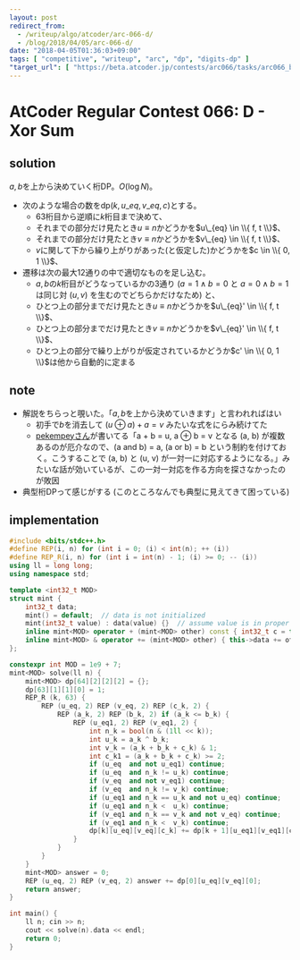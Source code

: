 ```yaml
---
layout: post
redirect_from:
  - /writeup/algo/atcoder/arc-066-d/
  - /blog/2018/04/05/arc-066-d/
date: "2018-04-05T01:36:03+09:00"
tags: [ "competitive", "writeup", "arc", "dp", "digits-dp" ]
"target_url": [ "https://beta.atcoder.jp/contests/arc066/tasks/arc066_b" ]
---
```


# AtCoder Regular Contest 066: D - Xor Sum

## solution

$a, b$を上から決めていく桁DP。$O(\log N)$。

-   次のような場合の数を$\mathrm{dp}(k, u\_{eq}, v\_{eq}, c)$とする。
    -   $63$桁目から逆順に$k$桁目まで決めて、
    -   それまでの部分だけ見たとき$u \equiv n$かどうかを$u\_{eq} \in \\{ f, t \\}$、
    -   それまでの部分だけ見たとき$v \equiv n$かどうかを$v\_{eq} \in \\{ f, t \\}$、
    -   $v$に関して下から繰り上がりがあった(と仮定した)かどうかを$c \in \\{ 0, 1 \\}$、
-   遷移は次の最大$12$通りの中で適切なものを足し込む。
    -   $a, b$の$k$桁目がどうなっているかの$3$通り ($a = 1 \land b = 0$ と $a = 0 \land b = 1$ は同じ対 $(u, v)$ を生むのでどちらかだけなため) と、
    -   ひとつ上の部分までだけ見たとき$u \equiv n$かどうかを$u\_{eq}' \in \\{ f, t \\}$、
    -   ひとつ上の部分までだけ見たとき$v \equiv n$かどうかを$v\_{eq}' \in \\{ f, t \\}$、
    -   ひとつ上の部分で繰り上がりが仮定されているかどうか$c' \in \\{ 0, 1 \\}$は他から自動的に定まる

## note

-   解説をちらっと覗いた。「$a, b$を上から決めていきます」と言われればはい
    -   初手で$b$を消去して $(u \oplus a) + a = v$ みたいな式をにらみ続けてた
    -   [pekempeyさん](https://pekempey.hatenablog.com/entry/2016/12/20/163837)が書いてる「a + b = u, a ⊕ b = v となる (a, b) が複数あるのが厄介なので、(a and b) = a, (a or b) = b という制約を付けておく。こうすることで (a, b) と (u, v) が一対一に対応するようになる。」みたいな話が効いているが、この一対一対応を作る方向を探さなかったのが敗因
-   典型桁DPって感じがする (このところなんでも典型に見えてきて困っている)

## implementation

``` c++
#include <bits/stdc++.h>
#define REP(i, n) for (int i = 0; (i) < int(n); ++ (i))
#define REP_R(i, n) for (int i = int(n) - 1; (i) >= 0; -- (i))
using ll = long long;
using namespace std;

template <int32_t MOD>
struct mint {
    int32_t data;
    mint() = default;  // data is not initialized
    mint(int32_t value) : data(value) {}  // assume value is in proper range
    inline mint<MOD> operator + (mint<MOD> other) const { int32_t c = this->data + other.data; return mint<MOD>(c >= MOD ? c - MOD : c); }
    inline mint<MOD> & operator += (mint<MOD> other) { this->data += other.data; if (this->data >= MOD) this->data -= MOD; return *this; }
};

constexpr int MOD = 1e9 + 7;
mint<MOD> solve(ll n) {
    mint<MOD> dp[64][2][2][2] = {};
    dp[63][1][1][0] = 1;
    REP_R (k, 63) {
        REP (u_eq, 2) REP (v_eq, 2) REP (c_k, 2) {
            REP (a_k, 2) REP (b_k, 2) if (a_k <= b_k) {
                REP (u_eq1, 2) REP (v_eq1, 2) {
                    int n_k = bool(n & (1ll << k));
                    int u_k = a_k ^ b_k;
                    int v_k = (a_k + b_k + c_k) & 1;
                    int c_k1 = (a_k + b_k + c_k) >= 2;
                    if (u_eq  and not u_eq1) continue;
                    if (u_eq  and n_k != u_k) continue;
                    if (v_eq  and not v_eq1) continue;
                    if (v_eq  and n_k != v_k) continue;
                    if (u_eq1 and n_k == u_k and not u_eq) continue;
                    if (u_eq1 and n_k <  u_k) continue;
                    if (v_eq1 and n_k == v_k and not v_eq) continue;
                    if (v_eq1 and n_k <  v_k) continue;
                    dp[k][u_eq][v_eq][c_k] += dp[k + 1][u_eq1][v_eq1][c_k1];
                }
            }
        }
    }
    mint<MOD> answer = 0;
    REP (u_eq, 2) REP (v_eq, 2) answer += dp[0][u_eq][v_eq][0];
    return answer;
}

int main() {
    ll n; cin >> n;
    cout << solve(n).data << endl;
    return 0;
}
```
